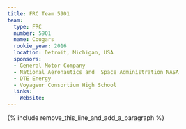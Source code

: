 ```yaml
---
title: FRC Team 5901
team:
  type: FRC
  number: 5901
  name: Cougars
  rookie_year: 2016
  location: Detroit, Michigan, USA
  sponsors:
  - General Motor Company
  - National Aeronautics and  Space Administration NASA
  - DTE Energy
  - Voyageur Consortium High School
  links:
    Website:
---
```


{% include remove_this_line_and_add_a_paragraph %}